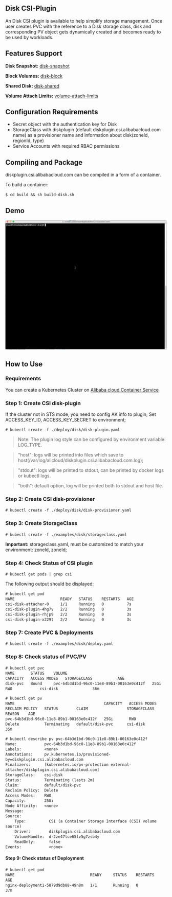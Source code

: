 
## Disk CSI-Plugin

An Disk CSI plugin is available to help simplify storage management.
Once user creates PVC with the reference to a Disk storage class, disk and
corresponding PV object gets dynamically created and becomes ready to be used by
workloads.

## Features Support

**Disk Snapshot:** [disk-snapshot](./disk-snapshot.md)

**Block Volumes:** [disk-block](./disk-block.md)

**Shared Disk:** [disk-shared](./disk-shared.md)

**Volume Attach Limits:** [volume-attach-limits](./disk-volume-limits.md)

## Configuration Requirements

* Secret object with the authentication key for Disk
* StorageClass with diskplugin (default diskplugin.csi.alibabacloud.com name) as a provisioner name and information about disk(zoneId, regionId, type)
* Service Accounts with required RBAC permissions


## Compiling and Package
diskplugin.csi.alibabacloud.com can be compiled in a form of a container.

To build a container:
```
$ cd build && sh build-disk.sh
```

## Demo

[![](demo.png)](http://cloud.video.taobao.com/play/u/1962692024/p/1/e/6/t/1/50224108448.mp4)


## How to Use

### Requirements

You can create a Kubernetes Cluster on [Alibaba cloud Container Service](https://help.aliyun.com/product/25972.html?spm=a2c4g.750001.2.3.A7g9FZ)

### Step 1: Create CSI disk-plugin
If the cluster not in STS mode, you need to config AK info to plugin; Set ACCESS_KEY_ID, ACCESS_KEY_SECRET to environment;


```
# kubectl create -f ./deploy/disk/disk-plugin.yaml
```

> Note: The plugin log style can be configured by environment variable: LOG_TYPE.

> "host": logs will be printed into files which save to host(/var/log/alicloud/diskplugin.csi.alibabacloud.com.log);

> "stdout": logs will be printed to stdout, can be printed by docker logs or kubectl logs.

> "both": default option, log will be printed both to stdout and host file.

### Step 2: Create CSI disk-provisioner
```
# kubectl create -f ./deploy/disk/disk-provisioner.yaml
```

### Step 3: Create StorageClass
```
# kubectl create -f ./examples/disk/storageclass.yaml
```
**Important:** storageclass.yaml, must be customized to match your environment: zoneId, zoneId;

### Step 4: Check Status of CSI plugin
```
# kubectl get pods | grep csi
```

The following output should be displayed:

```
# kubectl get pod
NAME                    READY   STATUS    RESTARTS   AGE
csi-disk-attacher-0     1/1     Running   0          7s
csi-disk-plugin-4hg7v   2/2     Running   0          3s
csi-disk-plugin-rhjp9   2/2     Running   0          3s
csi-disk-plugin-x229t   2/2     Running   0          3s
```

### Step 7: Create PVC & Deployments
```
# kubectl create -f ./examples/disk/deploy.yaml
```

### Step 8: Check status of PVC/PV
```
# kubectl get pvc
NAME       STATUS    VOLUME                                     CAPACITY   ACCESS MODES   STORAGECLASS           AGE
disk-pvc   Bound     pvc-64b3d1bd-96c0-11e8-89b1-00163e0c412f   25Gi       RWO            csi-disk               36m
```

```
# kubectl get pv
NAME                                       CAPACITY   ACCESS MODES   RECLAIM POLICY   STATUS        CLAIM                 STORAGECLASS               REASON    AGE
pvc-64b3d1bd-96c0-11e8-89b1-00163e0c412f   25Gi       RWO            Delete           Terminating   default/disk-pvc      csi-disk                             35m
```

```
# kubectl describe pv pvc-64b3d1bd-96c0-11e8-89b1-00163e0c412f
Name:            pvc-64b3d1bd-96c0-11e8-89b1-00163e0c412f
Labels:          <none>
Annotations:     pv.kubernetes.io/provisioned-by=diskplugin.csi.alibabacloud.com
Finalizers:      [kubernetes.io/pv-protection external-attacher/diskplugin.csi.alibabacloud.com]
StorageClass:    csi-disk
Status:          Terminating (lasts 2m)
Claim:           default/disk-pvc
Reclaim Policy:  Delete
Access Modes:    RWO
Capacity:        25Gi
Node Affinity:   <none>
Message:
Source:
    Type:          CSI (a Container Storage Interface (CSI) volume source)
    Driver:        diskplugin.csi.alibabacloud.com
    VolumeHandle:  d-2ze47lce65lv5g7zsb4y
    ReadOnly:      false
Events:            <none>
```

#### Step 9: Check status of Deployment
```
# kubectl get pod
NAME                                 READY     STATUS    RESTARTS   AGE
nginx-deployment1-5879d9db88-49n8m   1/1       Running   0          37m
```
